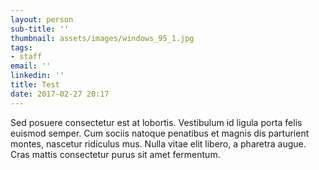 ```yaml
---
layout: person
sub-title: ''
thumbnail: assets/images/windows_95_1.jpg
tags:
- staff
email: ''
linkedin: ''
title: Test
date: 2017-02-27 20:17
---
```

Sed posuere consectetur est at lobortis. Vestibulum id ligula porta felis euismod semper. Cum sociis natoque penatibus et magnis dis parturient montes, nascetur ridiculus mus. Nulla vitae elit libero, a pharetra augue. Cras mattis consectetur purus sit amet fermentum.